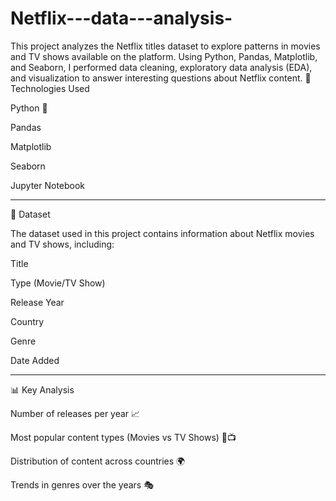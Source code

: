 # Netflix---data---analysis-
This project analyzes the Netflix titles dataset to explore patterns in movies and TV shows available on the platform. Using Python, Pandas, Matplotlib, and Seaborn, I performed data cleaning, exploratory data analysis (EDA), and visualization to answer interesting questions about Netflix content.
🔧 Technologies Used

Python 🐍

Pandas

Matplotlib

Seaborn

Jupyter Notebook



---

📂 Dataset

The dataset used in this project contains information about Netflix movies and TV shows, including:

Title

Type (Movie/TV Show)

Release Year

Country

Genre

Date Added



---

📊 Key Analysis

Number of releases per year 📈

Most popular content types (Movies vs TV Shows) 🎥📺

Distribution of content across countries 🌍

Trends in genres over the years 🎭



